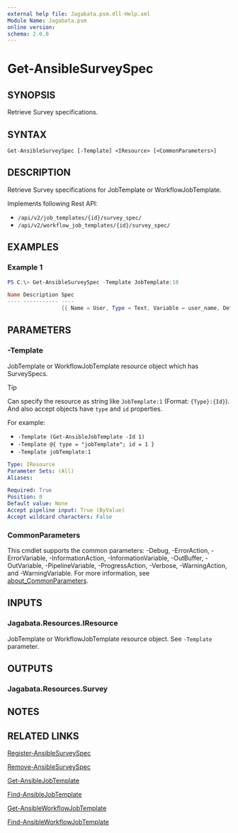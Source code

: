 ```yaml
---
external help file: Jagabata.psm.dll-Help.xml
Module Name: Jagabata.psm
online version:
schema: 2.0.0
---
```


# Get-AnsibleSurveySpec

## SYNOPSIS
Retrieve Survey specifications.

## SYNTAX

```
Get-AnsibleSurveySpec [-Template] <IResource> [<CommonParameters>]
```

## DESCRIPTION
Retrieve Survey specifications for JobTemplate or WorkflowJobTemplate.

Implements following Rest API:  
- `/api/v2/job_templates/{id}/survey_spec/`  
- `/api/v2/workflow_job_templates/{id}/survey_spec/`

## EXAMPLES

### Example 1
```powershell
PS C:\> Get-AnsibleSurveySpec -Template JobTemplate:10

Name Description Spec
---- ----------- ----
                 {{ Name = User, Type = Text, Variable = user_name, Default = }, …}
```

## PARAMETERS

### -Template
JobTemplate or WorkflowJobTemplate resource object which has SurveySpecs.

> [!TIP]  
> Can specify the resource as string like `JobTemplate:1` (Format: `{Type}:{Id}`).
> And also accept objects have `type` and `id` properties.  
>
> For example:  
>  - `-Template (Get-AnsibleJobTemplate -Id 1)`  
>  - `-Template @{ type = "jobTemplate"; id = 1 }`  
>  - `-Template jobTemplate:1`

```yaml
Type: IResource
Parameter Sets: (All)
Aliases:

Required: True
Position: 0
Default value: None
Accept pipeline input: True (ByValue)
Accept wildcard characters: False
```

### CommonParameters
This cmdlet supports the common parameters: -Debug, -ErrorAction, -ErrorVariable, -InformationAction, -InformationVariable, -OutBuffer, -OutVariable, -PipelineVariable, -ProgressAction, -Verbose, -WarningAction, and -WarningVariable. For more information, see [about_CommonParameters](http://go.microsoft.com/fwlink/?LinkID=113216).

## INPUTS

### Jagabata.Resources.IResource
JobTemplate or WorkflowJobTemplate resource object.
See `-Template` parameter.

## OUTPUTS

### Jagabata.Resources.Survey
## NOTES

## RELATED LINKS

[Register-AnsibleSurveySpec](Register-AnsibleSurveySpec.md)

[Remove-AnsibleSurveySpec](Remove-AnsibleSurveySpec.md)

[Get-AnsibleJobTemplate](Get-AnsibleJobTemplate.md)

[Find-AnsibleJobTemplate](Find-AnsibleJobTemplate.md)

[Get-AnsibleWorkflowJobTemplate](Get-AnsibleWorkflowJobTemplate.md)

[Find-AnsibleWorkflowJobTemplate](Find-AnsibleWorkflowJobTemplate.md)
